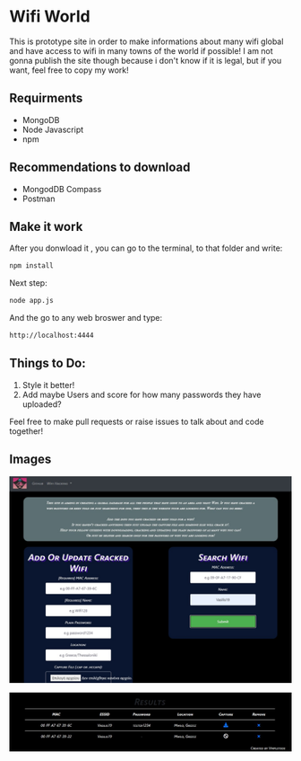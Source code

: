 # Wifi World

This is prototype site in order to make informations about many wifi global and have access to wifi in many towns of the world if possible!
I am not gonna publish the site though because i don't know if it is legal, but if you want, feel free to copy my work!

## Requirments

- MongoDB
- Node Javascript
- npm

## Recommendations to download

- MongodDB Compass
- Postman

## Make it work

After you donwload it , you can go to the terminal, to that folder and write:

```cmd
npm install
```

Next step:

```cmd
node app.js
```

And the go to any web broswer and type:

```cmd
http://localhost:4444
```

## Things to Do:

1. Style it better!
2. Add maybe Users and score for how many passwords they have uploaded?

Feel free to make pull requests or raise issues to talk about and code together!

## Images

![Alt text](./assets/image2.jpg?raw=true)

![Alt text](./assets/image1.jpg?raw=true)
